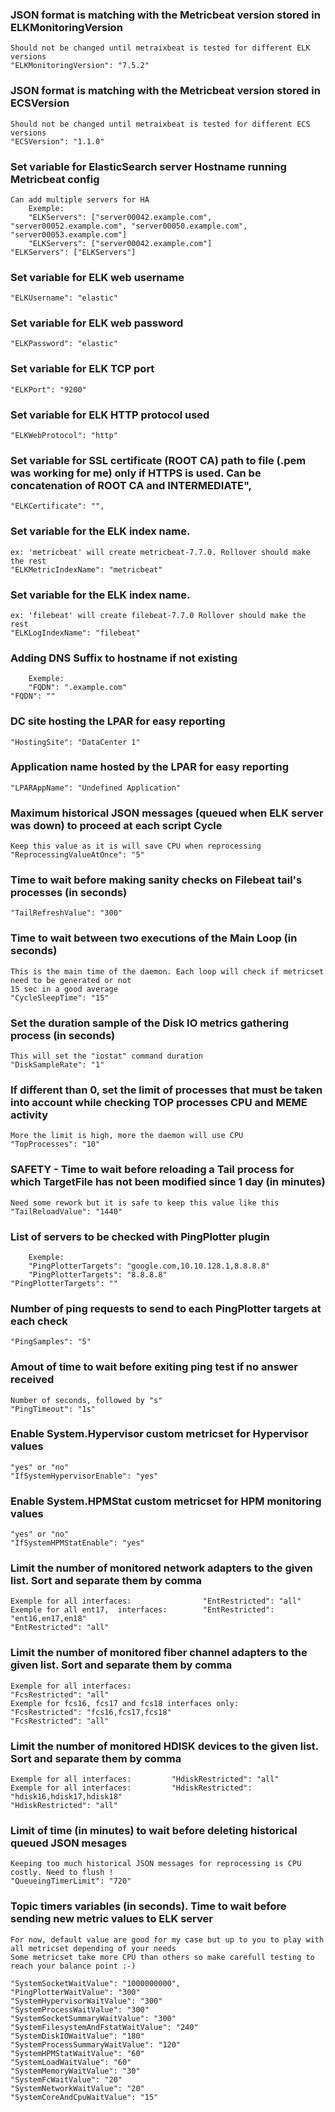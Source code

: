 ### JSON format is matching with the Metricbeat version stored in ELKMonitoringVersion
	Should not be changed until metraixbeat is tested for different ELK versions
	"ELKMonitoringVersion": "7.5.2"


### JSON format is matching with the Metricbeat version stored in ECSVersion
	Should not be changed until metraixbeat is tested for different ECS versions
	"ECSVersion": "1.1.0"


### Set variable for ElasticSearch server Hostname running Metricbeat config
	Can add multiple servers for HA
		Exemple:
		"ELKServers": ["server00042.example.com", "server00052.example.com", "server00050.example.com", "server00053.example.com"]
		"ELKServers": ["server00042.example.com"]
	"ELKServers": ["ELKServers"]


### Set variable for ELK web username
	"ELKUsername": "elastic"


### Set variable for ELK web password
	"ELKPassword": "elastic"


### Set variable for ELK TCP port
	"ELKPort": "9200"
	

### Set variable for ELK HTTP protocol used
	"ELKWebProtocol": "http"


### Set variable for SSL certificate (ROOT CA) path to file (.pem was working for me) only if HTTPS is used. Can be concatenation of ROOT CA and INTERMEDIATE",
	"ELKCertificate": "",


### Set variable for the ELK index name. 
	ex: 'metricbeat' will create metricbeat-7.7.0. Rollover should make the rest
	"ELKMetricIndexName": "metricbeat"


### Set variable for the ELK index name. 
	ex: 'filebeat' will create filebeat-7.7.0 Rollover should make the rest
	"ELKLogIndexName": "filebeat"

### Adding DNS Suffix to hostname if not existing
		Exemple:
		"FQDN": ".example.com"
	"FQDN": ""


### DC site hosting the LPAR for easy reporting
	"HostingSite": "DataCenter 1"


### Application name hosted by the LPAR for easy reporting
	"LPARAppName": "Undefined Application"


### Maximum historical JSON messages (queued when ELK server was down) to proceed at each script Cycle
	Keep this value as it is will save CPU when reprocessing
	"ReprocessingValueAtOnce": "5"


### Time to wait before making sanity checks on Filebeat tail's processes (in seconds)
	"TailRefreshValue": "300"


### Time to wait between two executions of the Main Loop (in seconds)
	This is the main time of the daemon. Each loop will check if metricset need to be generated or not
	15 sec in a good average
	"CycleSleepTime": "15"


### Set the duration sample of the Disk IO metrics gathering process (in seconds)
	This will set the "iostat" command duration
	"DiskSampleRate": "1"


### If different than 0, set the limit of processes that must be taken into account while checking TOP processes CPU and MEME activity
	More the limit is high, more the daemon will use CPU
	"TopProcesses": "10"


### SAFETY - Time to wait before reloading a Tail process for which TargetFile has not been modified since 1 day (in minutes)
	Need some rework but it is safe to keep this value like this
	"TailReloadValue": "1440"


### List of servers to be checked with PingPlotter plugin
		Exemple:
		"PingPlotterTargets": "google.com,10.10.128.1,8.8.8.8"
		"PingPlotterTargets": "8.8.8.8"
	"PingPlotterTargets": ""


### Number of ping requests to send to each PingPlotter targets at each check
	"PingSamples": "5"


### Amout of time to wait before exiting ping test if no answer received
	Number of seconds, followed by "s"
	"PingTimeout": "1s"


### Enable System.Hypervisor custom metricset for Hypervisor values
	"yes" or "no"
	"IfSystemHypervisorEnable": "yes"


### Enable System.HPMStat custom metricset for HPM monitoring values
	"yes" or "no"
	"IfSystemHPMStatEnable": "yes"


### Limit the number of monitored network adapters to the given list. Sort and separate them by comma
	Exemple for all interfaces:                "EntRestricted": "all"
	Exemple for all ent17,  interfaces:        "EntRestricted": "ent16,en17,en18"
	"EntRestricted": "all"


### Limit the number of monitored fiber channel adapters to the given list. Sort and separate them by comma
	Exemple for all interfaces:                                 "FcsRestricted": "all"
	Exemple for fcs16, fcs17 and fcs18 interfaces only: 		"FcsRestricted": "fcs16,fcs17,fcs18"
	"FcsRestricted": "all"


### Limit the number of monitored HDISK devices to the given list. Sort and separate them by comma
	Exemple for all interfaces: 		"HdiskRestricted": "all"
	Exemple for all interfaces: 		"HdiskRestricted": "hdisk16,hdisk17,hdisk18"
	"HdiskRestricted": "all"


### Limit of time (in minutes) to wait before deleting historical queued JSON mesages
	Keeping too much historical JSON messages for reprocessing is CPU costly. Need to flush !
	"QueueingTimerLimit": "720"

	

### Topic timers variables (in seconds). Time to wait before sending new metric values to ELK server
	For now, default value are good for my case but up to you to play with all metricset depending of your needs
	Some metricset take more CPU than others so make carefull testing to reach your balance point :-)
	
	"SystemSocketWaitValue": "1000000000",	
	"PingPlotterWaitValue": "300"
	"SystemHypervisorWaitValue": "300"
	"SystemProcessWaitValue": "300"
	"SystemSocketSummaryWaitValue": "300"
	"SystemFilesystemAndFstatWaitValue": "240"
	"SystemDiskIOWaitValue": "180"
	"SystemProcessSummaryWaitValue": "120"
	"SystemHPMStatWaitValue": "60"
	"SystemLoadWaitValue": "60"
	"SystemMemoryWaitValue": "30"
	"SystemFcWaitValue": "20"
	"SystemNetworkWaitValue": "20"
	"SystemCoreAndCpuWaitValue": "15"

